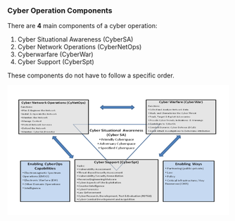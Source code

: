 ### Cyber Operation Components

There are **4** main components of a cyber operation:
1. Cyber Situational Awareness (CyberSA)
2. Cyber Network Operations (CyberNetOps)
3. Cyberwarfare (CyberWar)
4. Cyber Support (CyberSpt)

These components do not have to follow a specific order.

![](./Resources/cyber_operation_components.png)
